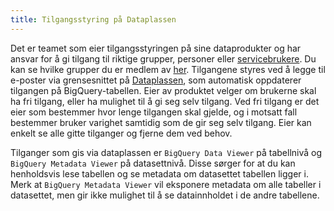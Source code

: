 ```yaml
---
title: Tilgangsstyring på Dataplassen
---
```


Det er teamet som eier tilgangsstyringen på sine dataprodukter og har ansvar for å gi tilgang til riktige grupper, personer eller [servicebrukere](../dataplassen/lag-serviceaccount.md). Du kan se hvilke grupper du er medlem av [her](https://groups.google.com/my-groups). Tilgangene styres ved å legge til e-poster via grensesnittet på [Dataplassen](https://data.intern.nav.no), som automatisk oppdaterer tilgangen på BigQuery-tabellen. Eier av produktet velger om brukerne skal ha fri tilgang, eller ha mulighet til å gi seg selv tilgang. Ved fri tilgang er det eier som bestemmer hvor lenge tilgangen skal gjelde, og i motsatt fall bestemmer bruker varighet samtidig som de gir seg selv tilgang. Eier kan enkelt se alle gitte tilganger og fjerne dem ved behov.

Tilganger som gis via dataplassen er `BigQuery Data Viewer` på tabellnivå og `BigQuery Metadata Viewer` på datasettnivå. Disse sørger for at du kan henholdsvis lese tabellen og se metadata om datasettet tabellen ligger i. Merk at `BigQuery Metadata Viewer` vil eksponere metadata om alle tabeller i datasettet, men gir ikke mulighet til å se datainnholdet i de andre tabellene.